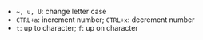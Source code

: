 - `~, u, U`: change letter case
- `CTRL+a`: increment number; `CTRL+x`: decrement number
- `t`: up to character; `f`: up on character

